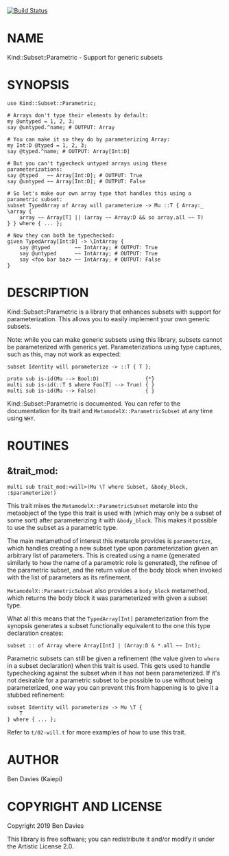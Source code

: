 [![Build Status](https://travis-ci.com/Kaiepi/p6-Kind-Subset-Parametric.svg?branch=master)](https://travis-ci.com/Kaiepi/p6-Kind-Subset-Parametric)

NAME
====

Kind::Subset::Parametric - Support for generic subsets

SYNOPSIS
========

```perl6
use Kind::Subset::Parametric;

# Arrays don't type their elements by default:
my @untyped = 1, 2, 3;
say @untyped.^name; # OUTPUT: Array

# You can make it so they do by parameterizing Array:
my Int:D @typed = 1, 2, 3;
say @typed.^name; # OUTPUT: Array[Int:D]

# But you can't typecheck untyped arrays using these parameterizations:
say @typed   ~~ Array[Int:D]; # OUTPUT: True
say @untyped ~~ Array[Int:D]; # OUTPUT: False

# So let's make our own array type that handles this using a parametric subset:
subset TypedArray of Array will parameterize -> Mu ::T { Array:_ \array {
    array ~~ Array[T] || (array ~~ Array:D && so array.all ~~ T)
} } where { ... };

# Now they can both be typechecked:
given TypedArray[Int:D] -> \IntArray {
    say @typed        ~~ IntArray; # OUTPUT: True
    say @untyped      ~~ IntArray; # OUTPUT: True
    say <foo bar baz> ~~ IntArray; # OUTPUT: False
}
```

DESCRIPTION
===========

Kind::Subset::Parametric is a library that enhances subsets with support for parameterization. This allows you to easily implement your own generic subsets.

Note: while you can make generic subsets using this library, subsets cannot be parameterized with generics yet. Parameterizations using type captures, such as this, may not work as expected:

```perl6
subset Identity will parameterize -> ::T { T };

proto sub is-id(Mu --> Bool:D)               {*}
multi sub is-id(::T $ where Foo[T] --> True) { }
multi sub is-id(Mu --> False)                { }
```

Kind::Subset::Parametric is documented. You can refer to the documentation for its trait and `MetamodelX::ParametricSubset` at any time using `WHY`.

ROUTINES
========

&trait_mod:<will>
-----------------

```perl6
multi sub trait_mod:<will>(Mu \T where Subset, &body_block, :$parameterize!)
```

This trait mixes the `MetamodelX::ParametricSubset` metarole into the metaobject of the type this trait is used with (which may only be a subset of some sort) after parameterizing it with `&body_block`. This makes it possible to use the subset as a parametric type.

The main metamethod of interest this metarole provides is `parameterize`, which handles creating a new subset type upon parameterization given an arbitrary list of parameters. This is created using a name (generated similarly to how the name of a parametric role is generated), the refinee of the parametric subset, and the return value of the body block when invoked with the list of parameters as its refinement.

`MetamodelX::ParametricSubset` also provides a `body_block` metamethod, which returns the body block it was parameterized with given a subset type.

What all this means that the `TypedArray[Int]` parameterization from the synopsis generates a subset functionally equivalent to the one this type declaration creates:

```perl6
subset :: of Array where Array[Int] | (Array:D & *.all ~~ Int);
```

Parametric subsets can still be given a refinement (the value given to `where` in a subset declaration) when this trait is used. This gets used to handle typechecking against the subset when it has not been parameterized. If it's not desirable for a parametric subset to be possible to use without being parameterized, one way you can prevent this from happening is to give it a stubbed refinement:

```perl6
subset Identity will parameterize -> Mu \T {
    T
} where { ... };
```

Refer to `t/02-will.t` for more examples of how to use this trait.

AUTHOR
======

Ben Davies (Kaiepi)

COPYRIGHT AND LICENSE
=====================

Copyright 2019 Ben Davies

This library is free software; you can redistribute it and/or modify it under the Artistic License 2.0.

